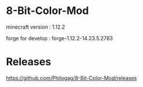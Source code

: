 # 8-Bit-Color-Mod

minecraft version : 1.12.2

forge for develop : forge-1.12.2-14.23.5.2783

# Releases

https://github.com/Philogag/8-Bit-Color-Mod/releases
